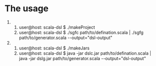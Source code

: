 <h1>The usage</h1>

<ol>

<li>
<ol>
<li>user@host: scala-dsl $ ./makeProject</li>
<li>user@host: scala-dsl $ ./sgfc path/to/defination.scala | ./sgfg path/to/generator.scala --output="dsl-output"</li>
</ol>
</li>

<li>
<ol>
<li>user@host: scala-dsl $ ./makeJars</li>
<li>user@host: scala-dsl $ java -jar dslc.jar path/to/defination.scala | java -jar dslg.jar path/to/generator.scala --output="dsl-output"</li>
</ol>
</li>

</ol>
